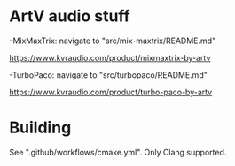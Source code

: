 ArtV audio stuff
================

-MixMaxTrix: navigate to "src/mix-maxtrix/README.md"

https://www.kvraudio.com/product/mixmaxtrix-by-artv

-TurboPaco: navigate to "src/turbopaco/README.md"

https://www.kvraudio.com/product/turbo-paco-by-artv

Building
========

See ".github/workflows/cmake.yml". Only Clang supported.
